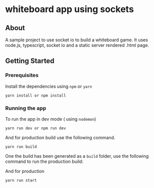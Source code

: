 # whiteboard app using sockets

## About <a name = "about"></a>

A sample project to use socket io to build a whiteboard game. It uses node.js, typescript, socket io and a static server rendered .html page.

## Getting Started <a name = "getting_started"></a>


### Prerequisites

Install the dependencies using `npm` or `yarn`

```
yarn install or npm install
```

### Running the app

To run the app in dev mode ( using `nodemon`)

```
yarn run dev or npm run dev
```

And for production build use the following command.

```
yarn run build
```

One the build has been generated as a `build` folder, use the following command to run the production build:

And for production

```
yarn run start
```
